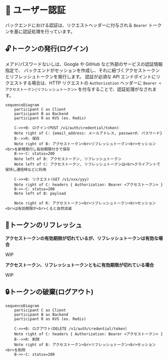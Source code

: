 # 👤 ユーザー認証
バックエンドにおける認証は、リクエストヘッダーに付与される `Bearer` トークンを基に認証処理を行っています。

## 🔓トークンの発行(ログイン)
メアド/パスワードないしは、Google や GitHub など外部のサービスの認証情報指定で、 バックエンドがセッションを作成し、それに紐づくアクセストークンとリフレッシュトークンを発行します。
認証が必須な API エンドポイントにリクエストする場合は、HTTP リクエストの `Authorization` ヘッダーに `Bearer <アクセストークン|リフレッシュトークン>` を付与することで、認証処理がなされます。

```mermaid
sequenceDiagram
    participant C as Client
    participant B as Backend
    participant R as KVS (ex. Redis)

    C->>+B: ログイン(POST /v1/auth/credential/token)
    Note right of C: {email_address: メールアドレス, password: パスワード}
    B-->>R: 保存
    Note right of B: アクセストークン<br>リフレッシュトークン<br>セッション<br>を新規発行し有効期限付きで保存
    B->>-C: status=200
    Note left of B: アクセストークン, リフレッシュトークン
    Note left of C: アクセストークン, リフレッシュトークンは<br>クライアントで保持し通信時などに利用
    
    C->>+B: リクエスト(GET /v1/xxx/yyy)
    Note right of C: headers { Authorization: Bearer <アクセストークン> }
    B->>-C: status=200
    Note left of B: payload

    Note right of R: アクセストークン<br>リフレッシュトークン<br>セッション<br>は有効期限が<br>くると自然消滅
```

## 🔐トークンのリフレッシュ

**アクセストークンの有効期限が切れているが、リフレッシュトークンは有効な場合**

WIP

**アクセストークン、リフレッシュトークンともに有効期限が切れている場合**

WIP

## 🔒トークンの破棄(ログアウト)

```mermaid
sequenceDiagram
    participant C as Client
    participant B as Backend
    participant R as KVS (ex. Redis)

    C->>+B: ログアウト(DELETE /v1/auth/credential/token)
    Note right of C: headers { Authorization: Bearer <アクセストークン> }
    B-->>R: 削除
    Note right of B: アクセストークン<br>リフレッシュトークン<br>セッション<br>を削除
    B->>-C: status=200
```
